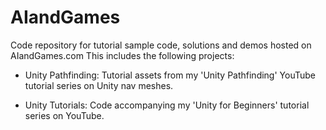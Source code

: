 # AIandGames
Code repository for tutorial sample code, solutions and demos hosted on AIandGames.com
This includes the following projects:

- Unity Pathfinding: Tutorial assets from my 'Unity Pathfinding' YouTube tutorial series on Unity nav meshes.

- Unity Tutorials: Code accompanying my 'Unity for Beginners' tutorial series on YouTube.
